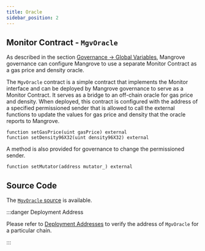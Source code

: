 ```yaml
---
title: Oracle
sidebar_position: 2
---
```


## Monitor Contract - `MgvOracle`

As described in the section [Governance -> Global Variables](../governance-parameters/global-variables.md#gas-price-and-oracle), Mangrove governance can configure Mangrove to use a separate Monitor Contract as a gas price and density oracle.

The `MgvOracle` contract is a simple contract that implements the Monitor interface and can be deployed by Mangrove governance to serve as a Monitor Contract. It serves as a bridge to an off-chain oracle for gas price and density. When deployed, this contract is configured with the address of a specified permissioned sender that is allowed to call the external functions to update the values for gas price and density that the oracle reports to Mangrove.

```solidity
function setGasPrice(uint gasPrice) external
function setDensity96X32(uint density96X32) external
```

A method is also provided for governance to change the permissioned sender.

```solidity
function setMutator(address mutator_) external
```

## Source Code

The [`MgvOracle` source](https://github.com/mangrovedao/mangrove-core/blob/2ae172805fd8b309c30b2dc877dba66245abbb3e/src/periphery/MgvOracle.sol) is available.

:::danger Deployment Address

Please refer to [Deployment Addresses](../contract-addresses.md) to verify the address of `MgvOracle` for a particular chain.

:::